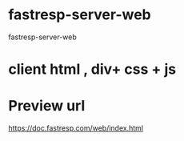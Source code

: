 # fastresp-server-web
fastresp-server-web


# client html , div+ css + js


# Preview url
https://doc.fastresp.com/web/index.html


